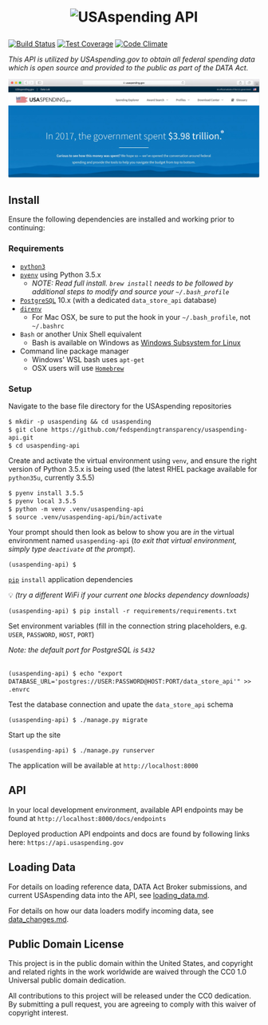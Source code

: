# <p align="center"><img src="https://www.usaspending.gov/img/logo@2x.png" alt="USAspending API"></p>

[![Build Status](https://travis-ci.org/fedspendingtransparency/usaspending-api.svg?branch=master)](https://travis-ci.org/fedspendingtransparency/usaspending-api) [![Test Coverage](https://codeclimate.com/github/fedspendingtransparency/usaspending-api/badges/coverage.svg)](https://codeclimate.com/github/fedspendingtransparency/usaspending-api/coverage) [![Code Climate](https://codeclimate.com/github/fedspendingtransparency/usaspending-api/badges/gpa.svg)](https://codeclimate.com/github/fedspendingtransparency/usaspending-api)

_This API is utilized by USAspending.gov to obtain all federal spending data which is open source and provided to the public as part of the DATA Act._

![USAspending Landing Page](readme.jpg?raw=true "Readme")

## Install

Ensure the following dependencies are installed and working prior to continuing:

### Requirements
- [`python3`](https://docs.python-guide.org/starting/installation/#python-3-installation-guides)
- [`pyenv`](https://github.com/pyenv/pyenv/#installation) using Python 3.5.x
  - _NOTE: Read full install. `brew install` needs to be followed by additional steps to modify and source your `~/.bash_profile`_
- [`PostgreSQL`](https://www.postgresql.org/download/) 10.x (with a dedicated `data_store_api` database)
- [`direnv`](https://github.com/direnv/direnv#install)
  - For Mac OSX, be sure to put the hook in your `~/.bash_profile`, not `~/.bashrc`
- `Bash` or another Unix Shell equivalent
  - Bash is available on Windows as [Windows Subsystem for Linux](https://docs.microsoft.com/en-us/windows/wsl/install-win10)
- Command line package manager
  - Windows' WSL bash uses `apt-get`
  - OSX users will use [`Homebrew`](https://brew.sh/)

### Setup
Navigate to the base file directory for the USAspending repositories

    $ mkdir -p usaspending && cd usaspending
    $ git clone https://github.com/fedspendingtransparency/usaspending-api.git
    $ cd usaspending-api

Create and activate the virtual environment using `venv`, and ensure the right version of Python 3.5.x is being used (the latest RHEL package available for `python35u`, currently 3.5.5)

    $ pyenv install 3.5.5
    $ pyenv local 3.5.5
    $ python -m venv .venv/usaspending-api
    $ source .venv/usaspending-api/bin/activate


Your prompt should then look as below to show you are _in_ the virtual environment named `usaspending-api` (_to exit that virtual environment, simply type `deactivate` at the prompt_).

    (usaspending-api) $ 

[`pip`](https://pip.pypa.io/en/stable/installing/) `install` application dependencies

:bulb: _(try a different WiFi if your current one blocks dependency downloads)_

    (usaspending-api) $ pip install -r requirements/requirements.txt

Set environment variables (fill in the connection string placeholders, e.g. `USER`, `PASSWORD`, `HOST`, `PORT`)

_Note: the default port for PostgreSQL is `5432`_

```shell

(usaspending-api) $ echo "export DATABASE_URL='postgres://USER:PASSWORD@HOST:PORT/data_store_api'" >> .envrc

```

Test the database connection and upate the `data_store_api` schema

    (usaspending-api) $ ./manage.py migrate

Start up the site

    (usaspending-api) $ ./manage.py runserver

The application will be available at `http://localhost:8000`

## API

In your local development environment, available API endpoints may be found at `http://localhost:8000/docs/endpoints`

Deployed production API endpoints and docs are found by following links here: `https://api.usaspending.gov`

## Loading Data

For details on loading reference data, DATA Act Broker submissions, and current USAspending data into the API, see [loading_data.md](loading_data.md).

For details on how our data loaders modify incoming data, see [data_changes.md](data_changes.md).

## Public Domain License

This project is in the public domain within the United States, and copyright and related rights in the work worldwide are waived through the CC0 1.0 Universal public domain dedication.

All contributions to this project will be released under the CC0 dedication. By submitting a pull request, you are agreeing to comply with this waiver of copyright interest.
